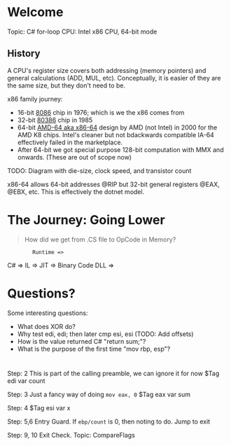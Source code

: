 # <Slide> Welcome

Topic: C# for-loop
CPU: Intel x86 CPU, 64-bit mode

## History

A CPU's register size covers both addressing (memory pointers) and general calculations (ADD, MUL, etc). 
Conceptually, it is easier of they are the same size, but they don't need to be. 

x86 family journey:
- 16-bit [8086](https://en.wikipedia.org/wiki/Intel_8086) chip in 1976; which is we the x86 comes from
- 32-bit [80386](https://en.wikipedia.org/wiki/Intel_80386) chip in 1985
- 64-bit [AMD-64 aka x86-64](https://en.wikipedia.org/wiki/X86-64) design by AMD (not Intel) in 2000 for the AMD K8 chips. 
  Intel's cleaner but not bdackwards compatible IA-64 effectively failed in the marketplace.
- After 64-bit we got special purpose 128-bit computation with MMX and onwards. (These are out of scope now)

TODO: Diagram with die-size, clock speed, and transistor count

x86-64 allows 64-bit addresses @RIP but 32-bit general registers @EAX, @EBX, etc. This is effectively the dotnet model.


# <Slide> The Journey: Going Lower

> How did we get from .CS file to OpCode in Memory?

            Runtime =>
C# => IL =>    JIT  => Binary Code
               DLL  =>

# <Slide> Questions?

Some interesting questions:
- What does XOR do?
- Why test edi, edi; then later cmp esi, esi (TODO: Add offsets)
- How is the value returned C# "return sum;"?
- What is the purpose of the first time "mov rbp, esp"?

# <Steps>

Step: 2
    This is part of the calling preamble, we can ignore it for now
    $Tag    edi     var count

Step: 3
    Just a fancy way of doing `mov eax, 0`
    $Tag    eax     var sum

Step: 4
    $Tag    esi     var x

Step: 5,6
    Entry Guard. If `ebp/count` is 0, then noting to do. Jump to exit

Step: 9, 10
    Exit Check.
    Topic: CompareFlags
    




